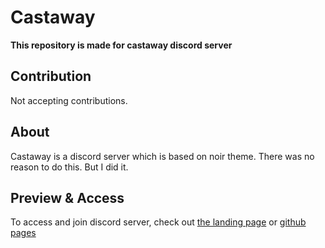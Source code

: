 # Castaway
**This repository is made for castaway discord server**

## Contribution

Not accepting contributions.

## About

Castaway is a discord server which is based on noir theme. There was no reason to do this. But I did it.

## Preview & Access

To access and join discord server, check out [the landing page](https://castsaway.vercel.app) or [github pages](https://ppzh0.github.io/castaway)

